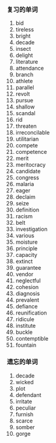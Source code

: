 ### 复习的单词

1. bid
2. tireless
3. bright
4. decade
5. insect
6. delight
7. literature
8. attendance
9. branch
10. athlete
11. parallel
12. revolt
13. pursue
14. shallow
15. scandal
16. rid
17. threaten
18. irreconcilable
19. utilitarian
20. compete
21. competence
22. merit
23. meritocracy
24. candidate
25. congress
26. malaria
27. eager
28. declaim
29. seize
30. definition
31. racism
32. belt
33. investigation
34. various
35. moisture
36. principle
37. capacity
38. extinct
39. guarantee
40. vendor
41. neglectful
42. cohesion
43. diagnosis
44. prevalent
45. defiance
46. reunification
47. ridicule
48. institute
49. buckle
50. contemptible
51. fountain









### 遗忘的单词

1. decade
2. wicked
3. plot
4. defendant
5. irritate
6. peculiar
7. furnish
8. scarce
9. somber
10. gorge